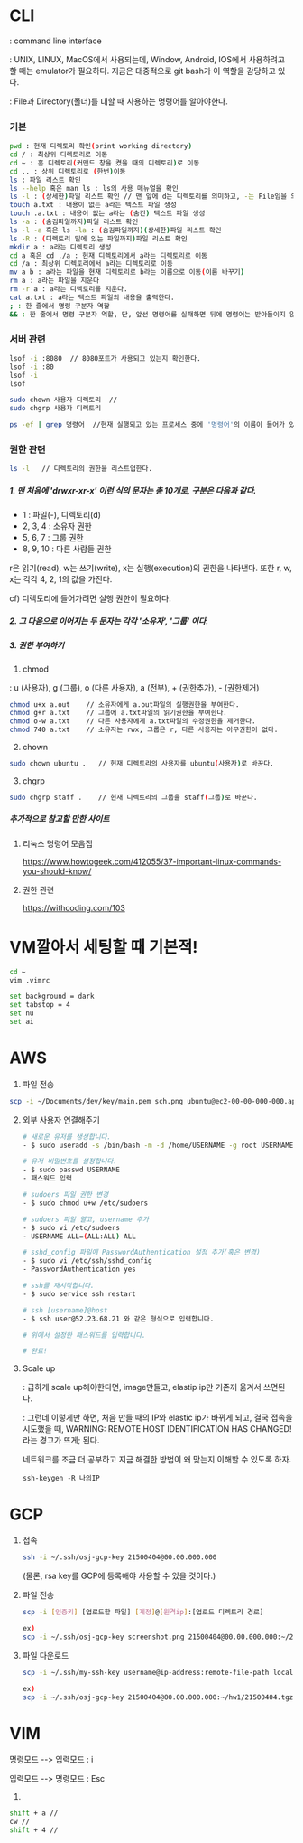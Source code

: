 # CLI 

 : command line interface

 : UNIX, LINUX, MacOS에서 사용되는데, Window, Android, IOS에서 사용하려고 할 때는 emulator가 필요하다. 지금은 대중적으로 git bash가 이 역할을 감당하고 있다. 

 : File과 Directory(폴더)를 대할 때 사용하는 명령어를 알아야한다.

### 기본

```bash
pwd : 현재 디렉토리 확인(print working directory)
cd / : 최상위 디렉토리로 이동
cd ~ : 홈 디렉토리(커맨드 창을 켰을 때의 디렉토리)로 이동
cd .. : 상위 디렉토리로 (한번)이동
ls : 파일 리스트 확인
ls --help 혹은 man ls : ls의 사용 매뉴얼을 확인
ls -l : (상세한)파일 리스트 확인 // 맨 앞에 d는 디렉토리를 의미하고, -는 File임을 의미한다.
touch a.txt : 내용이 없는 a라는 텍스트 파일 생성
touch .a.txt : 내용이 없는 a라는 (숨긴) 텍스트 파일 생성
ls -a : (숨김파일까지)파일 리스트 확인
ls -l -a 혹은 ls -la : (숨김파일까지)(상세한)파일 리스트 확인
ls -R : (디렉토리 밑에 있는 파일까지)파일 리스트 확인
mkdir a : a라는 디렉토리 생성
cd a 혹은 cd ./a : 현재 디렉토리에서 a라는 디렉토리로 이동
cd /a : 최상위 디렉토리에서 a라는 디렉토리로 이동
mv a b : a라는 파일을 현재 디렉토리로 b라는 이름으로 이동(이름 바꾸기)
rm a : a라는 파일을 지운다
rm -r a : a라는 디렉토리를 지운다.
cat a.txt : a라는 텍스트 파일의 내용을 출력한다.
; : 한 줄에서 명령 구분자 역할
&& : 한 줄에서 명령 구분자 역할, 단, 앞선 명령어를 실패하면 뒤에 명령어는 받아들이지 않음. 
```



### 서버 관련

```bash
lsof -i :8080  // 8080포트가 사용되고 있는지 확인한다.
lsof -i :80
lsof -i
lsof

sudo chown 사용자 디렉토리  // 
sudo chgrp 사용자 디렉토리

ps -ef | grep 명령어  //현재 실행되고 있는 프로세스 중에 '명령어'의 이름이 들어가 있는 것만 확인한다. 
```



### 권한 관련

```bash
ls -l   // 디렉토리의 권한을 리스트업한다.
```

##### 1. 맨 처음에 'drwxr-xr-x' 이런 식의 문자는 총 10개로, 구분은 다음과 같다.

* 1 : 파일(-), 디렉토리(d)
* 2, 3, 4  : 소유자 권한
* 5, 6, 7  : 그룹 권한
* 8, 9, 10 : 다른 사람들 권한

r은 읽기(read), w는 쓰기(write), x는 실행(execution)의 권한을 나타낸다. 또한 r, w, x는 각각 4, 2, 1의 값을 가진다.

cf) 디렉토리에 들어가려면 실행 권한이 필요하다.

##### 2. 그 다음으로 이어지는 두 문자는 각각 '소유자', '그룹' 이다.



##### 3. 권한 부여하기

1) chmod

 : u (사용자), g (그룹), o (다른 사용자), a (전부), + (권한추가), - (권한제거) 

```bash
chmod u+x a.out    // 소유자에게 a.out파일의 실행권한을 부여한다.
chmod g+r a.txt    // 그룹에 a.txt파일의 읽기권한을 부여한다.
chmod o-w a.txt    // 다른 사용자에게 a.txt파일의 수정권한을 제거한다.
chmod 740 a.txt    // 소유자는 rwx, 그룹은 r, 다른 사용자는 아무권한이 없다.
```



2) chown

```bash
sudo chown ubuntu .   // 현재 디렉토리의 사용자를 ubuntu(사용자)로 바꾼다.
```



3) chgrp

```bash
sudo chgrp staff .    // 현재 디렉토리의 그룹을 staff(그룹)로 바꾼다. 
```

 





##### 추가적으로 참고할 만한 사이트

1. 리눅스 명령어 모음집

   https://www.howtogeek.com/412055/37-important-linux-commands-you-should-know/

2. 권한 관련

   https://withcoding.com/103



# VM깔아서 세팅할 때 기본적!

```bash
cd ~
vim .vimrc

set background = dark
set tabstop = 4
set nu
set ai
```



# AWS 

1. 파일 전송

```bash
scp -i ~/Documents/dev/key/main.pem sch.png ubuntu@ec2-00-00-000-000.ap-northeast-2.compute.amazonaws.com:~/
```



2. 외부 사용자 연결해주기

   ```bash
   # 새로운 유저를 생성합니다.
   - $ sudo useradd -s /bin/bash -m -d /home/USERNAME -g root USERNAME
   
   # 유저 비밀번호를 설정합니다.
   - $ sudo passwd USERNAME
   - 패스워드 입력
   
   # sudoers 파일 권한 변경
   - $ sudo chmod u+w /etc/sudoers
   
   # sudoers 파일 열고, username 추가
   - $ sudo vi /etc/sudoers 
   - USERNAME ALL=(ALL:ALL) ALL
   
   # sshd_config 파일에 PasswordAuthentication 설정 추가(혹은 변경)
   - $ sudo vi /etc/ssh/sshd_config
   - PasswordAuthentication yes
   
   # ssh를 재시작합니다.
   - $ sudo service ssh restart
   
   # ssh [username]@host
   - $ ssh user@52.23.68.21 와 같은 형식으로 입력합니다.
   
   # 위에서 설정한 패스워드를 입력합니다.
   
   # 완료!
   ```

   

3. Scale up

   : 급하게 scale up해야한다면, image만들고, elastip ip만 기존꺼 옮겨서 쓰면된다.

   : 그런데 이렇게만 하면, 처음 만들 때의 IP와 elastic ip가 바뀌게 되고, 결국 접속을 시도했을 때, WARNING: REMOTE HOST IDENTIFICATION HAS CHANGED! 라는 경고가 뜨게; 된다.

   네트워크를 조금 더 공부하고 지금 해결한 방법이 왜 맞는지 이해할 수 있도록 하자.

   ```shell
   ssh-keygen -R 나의IP
   ```

   



# GCP

1. 접속

   ```bash
   ssh -i ~/.ssh/osj-gcp-key 21500404@00.00.000.000
   ```

   (물론, rsa key를 GCP에 등록해야 사용할 수 있을 것이다.)

   

2. 파일 전송

   ```bash
   scp -i [인증키] [업로드할 파일] [계정]@[원격ip]:[업로드 디렉토리 경로]
   
   ex)
   scp -i ~/.ssh/osj-gcp-key screenshot.png 21500404@00.00.000.000:~/21500404
   ```

3. 파일 다운로드

   ```bash
   scp -i ~/.ssh/my-ssh-key username@ip-address:remote-file-path local-file-path
   
   ex)
   scp -i ~/.ssh/osj-gcp-key 21500404@00.00.000.000:~/hw1/21500404.tgz ~/Desktop
   ```

   





# VIM

명령모드 --> 입력모드 : i

입력모드 --> 명령모드 : Esc

1. 

   ```bash
   shift + a //
   cw // 
   shift + 4 //
   ```

























